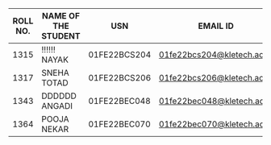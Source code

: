 | ROLL NO.| NAME OF THE STUDENT |    USN   |  EMAIL ID  |
|------|---------------------|----------|------------|
|  1315 |!!!!!! NAYAK |01FE22BCS204| 01fe22bcs204@kletech.ac.in|
|  1317 |SNEHA TOTAD|01FE22BCS206| 01fe22bcs206@kletech.ac.in|
|  1343|DDDDDD ANGADI|01FE22BEC048| 01fe22bec048@kletech.ac.in|
|  1364|POOJA NEKAR|01FE22BEC070| 01fe22bec070@kletech.ac.in|



